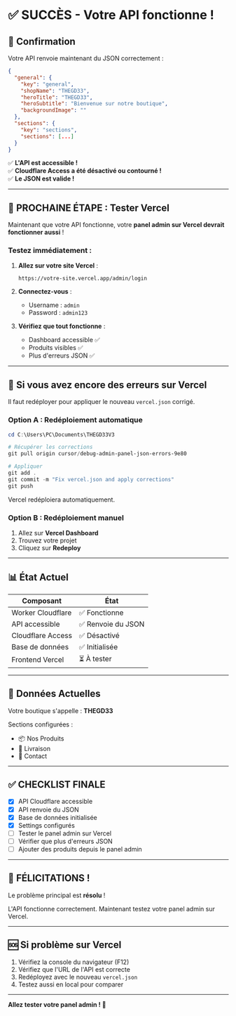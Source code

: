 # ✅ SUCCÈS - Votre API fonctionne !

## 🎉 Confirmation

Votre API renvoie maintenant du JSON correctement :

```json
{
  "general": {
    "key": "general",
    "shopName": "THEGD33",
    "heroTitle": "THEGD33",
    "heroSubtitle": "Bienvenue sur notre boutique",
    "backgroundImage": ""
  },
  "sections": {
    "key": "sections",
    "sections": [...]
  }
}
```

✅ **L'API est accessible !**  
✅ **Cloudflare Access a été désactivé ou contourné !**  
✅ **Le JSON est valide !**

---

## 🚀 PROCHAINE ÉTAPE : Tester Vercel

Maintenant que votre API fonctionne, votre **panel admin sur Vercel devrait fonctionner aussi** !

### Testez immédiatement :

1. **Allez sur votre site Vercel** :
   ```
   https://votre-site.vercel.app/admin/login
   ```

2. **Connectez-vous** :
   - Username : `admin`
   - Password : `admin123`

3. **Vérifiez que tout fonctionne** :
   - Dashboard accessible ✅
   - Produits visibles ✅
   - Plus d'erreurs JSON ✅

---

## 🔧 Si vous avez encore des erreurs sur Vercel

Il faut redéployer pour appliquer le nouveau `vercel.json` corrigé.

### Option A : Redéploiement automatique

```powershell
cd C:\Users\PC\Documents\THEGD33V3

# Récupérer les corrections
git pull origin cursor/debug-admin-panel-json-errors-9e80

# Appliquer
git add .
git commit -m "Fix vercel.json and apply corrections"
git push
```

Vercel redéploiera automatiquement.

### Option B : Redéploiement manuel

1. Allez sur **Vercel Dashboard**
2. Trouvez votre projet
3. Cliquez sur **Redeploy**

---

## 📊 État Actuel

| Composant | État |
|-----------|------|
| Worker Cloudflare | ✅ Fonctionne |
| API accessible | ✅ Renvoie du JSON |
| Cloudflare Access | ✅ Désactivé |
| Base de données | ✅ Initialisée |
| Frontend Vercel | ⏳ À tester |

---

## 🎯 Données Actuelles

Votre boutique s'appelle : **THEGD33**

Sections configurées :
- 📦 Nos Produits
- 🚚 Livraison  
- 💬 Contact

---

## ✅ CHECKLIST FINALE

- [x] API Cloudflare accessible
- [x] API renvoie du JSON
- [x] Base de données initialisée
- [x] Settings configurés
- [ ] Tester le panel admin sur Vercel
- [ ] Vérifier que plus d'erreurs JSON
- [ ] Ajouter des produits depuis le panel admin

---

## 🎊 FÉLICITATIONS !

Le problème principal est **résolu** !

L'API fonctionne correctement. Maintenant testez votre panel admin sur Vercel.

---

## 🆘 Si problème sur Vercel

1. Vérifiez la console du navigateur (F12)
2. Vérifiez que l'URL de l'API est correcte
3. Redéployez avec le nouveau `vercel.json`
4. Testez aussi en local pour comparer

---

**Allez tester votre panel admin ! 🚀**

